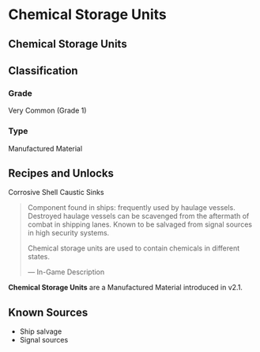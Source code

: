 # Chemical Storage Units
##  Chemical Storage Units

## Classification

### Grade

Very Common (Grade 1)

### Type

Manufactured Material

## Recipes and Unlocks

Corrosive Shell
 Caustic Sinks

> 
> 
> Component found in ships: frequently used by haulage vessels. Destroyed haulage vessels can be scavenged from the aftermath of combat in shipping lanes. Known to be salvaged from signal sources in high security systems.
> 
> Chemical storage units are used to contain chemicals in different states.
> 
> 
> — In-Game Description
> 

**Chemical Storage Units** are a Manufactured Material introduced in v2.1.

## Known Sources

- Ship salvage
- Signal sources